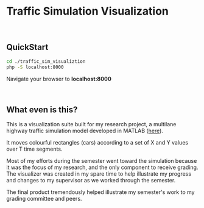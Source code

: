 # Traffic Simulation Visualization
<br>

## QuickStart



```bash
cd ./traffic_sim_visualiztion
php -S localhost:8000

```

Navigate your browser to **localhost:8000**

<br>

## What even is this? 

This is a visualization suite built for my research project, a multilane highway traffic simulation model developed in MATLAB ([here](https://github.com/deyvidm/traffic_sim)). 

It moves colourful rectangles (cars) according to a set of X and Y values over T time segments. 

Most of my efforts during the semester went toward the simulation because it was the focus of my research, and the only component to receive grading. The visualizer was created in my spare time to help illustrate my progress and changes to my supervisor as we worked through the semester. 

The final product tremendously helped illustrate my semester's work to my grading committee and peers.
